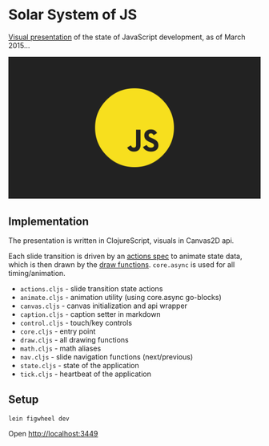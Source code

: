 # Solar System of JS

[Visual presentation](http://shaunlebron.github.io/solar-system-of-js/) of the state of JavaScript development, as of March 2015...

[![preview](preview.gif)](http://shaunlebron.github.io/solar-system-of-js/)

## Implementation

The presentation is written in ClojureScript, visuals in Canvas2D api.

Each slide transition is driven by an [actions spec](https://github.com/shaunlebron/solar-system-of-js/blob/master/src/solar_system_of_js/actions.cljs#L160)
to animate state data, which is then drawn by the [draw functions](https://github.com/shaunlebron/solar-system-of-js/blob/master/src/solar_system_of_js/draw.cljs#L443).
`core.async` is used for all timing/animation.

- `actions.cljs` - slide transition state actions
- `animate.cljs` - animation utility (using core.async go-blocks)
- `canvas.cljs` - canvas initialization and api wrapper
- `caption.cljs` - caption setter in markdown
- `control.cljs` - touch/key controls
- `core.cljs` - entry point
- `draw.cljs` - all drawing functions
- `math.cljs` - math aliases
- `nav.cljs` - slide navigation functions (next/previous)
- `state.cljs` - state of the application
- `tick.cljs` - heartbeat of the application

## Setup

```
lein figwheel dev
```

Open <http://localhost:3449>
